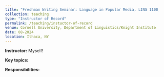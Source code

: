 ```yaml
---
title: "Freshman Writing Seminar: Language in Popular Media, LING 1100, Fall 2024"
collection: teaching
type: "Instructor of Record"
permalink: /teaching/instuctor-of-record
venue: Cornell University, Department of Linguistics/Knight Institute
date: 08-2024
location: Ithaca, NY
---
```


<b>Instructor:</b> Myself! 

<b>Key topics:</b>

<b>Responsibilities:</b> 
